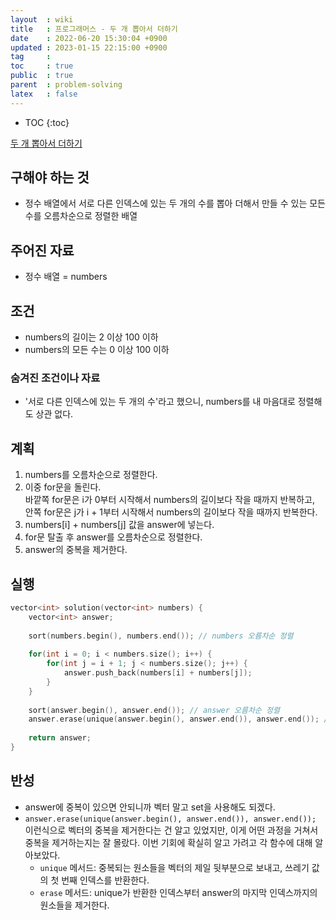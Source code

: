 ```yaml
---
layout  : wiki
title   : 프로그래머스 - 두 개 뽑아서 더하기
date    : 2022-06-20 15:30:04 +0900
updated : 2023-01-15 22:15:00 +0900
tag     : 
toc     : true
public  : true
parent  : problem-solving
latex   : false
---
```


* TOC
{:toc}

[두 개 뽑아서 더하기](https://programmers.co.kr/learn/courses/30/lessons/68644)

## 구해야 하는 것
- 정수 배열에서 서로 다른 인덱스에 있는 두 개의 수를 뽑아 더해서 만들 수 있는 모든 수를 오름차순으로 정렬한 배열

## 주어진 자료
- 정수 배열 = numbers

## 조건
- numbers의 길이는 2 이상 100 이하
- numbers의 모든 수는 0 이상 100 이하

### 숨겨진 조건이나 자료
- '서로 다른 인덱스에 있는 두 개의 수'라고 했으니, numbers를 내 마음대로 정렬해도 상관 없다.

## 계획
1. numbers를 오름차순으로 정렬한다.
2. 이중 for문을 돌린다.  
바깥쪽 for문은 i가 0부터 시작해서 numbers의 길이보다 작을 때까지 반복하고,  
안쪽 for문은 j가 i + 1부터 시작해서 numbers의 길이보다 작을 때까지 반복한다.
3. numbers[i] + numbers[j] 값을 answer에 넣는다.
4. for문 탈출 후 answer를 오름차순으로 정렬한다.
5. answer의 중복을 제거한다.

## 실행
```c
vector<int> solution(vector<int> numbers) {
    vector<int> answer;
    
    sort(numbers.begin(), numbers.end()); // numbers 오름차순 정렬
    
    for(int i = 0; i < numbers.size(); i++) {
        for(int j = i + 1; j < numbers.size(); j++) {
            answer.push_back(numbers[i] + numbers[j]);
        }
    }
    
    sort(answer.begin(), answer.end()); // answer 오름차순 정렬
    answer.erase(unique(answer.begin(), answer.end()), answer.end()); // answer 중복 제거
    
    return answer;
}
```

## 반성
- answer에 중복이 있으면 안되니까 벡터 말고 set을 사용해도 되겠다.
- `answer.erase(unique(answer.begin(), answer.end()), answer.end());` 이런식으로 벡터의 중복을 제거한다는 건 알고 있었지만, 이게 어떤 과정을 거쳐서 중복을 제거하는지는 잘 몰랐다. 이번 기회에 확실히 알고 가려고 각 함수에 대해 알아보았다.
    - `unique` 메서드: 중복되는 원소들을 벡터의 제일 뒷부분으로 보내고, 쓰레기 값의 첫 번째 인덱스를 반환한다.
    - `erase` 메서드: unique가 반환한 인덱스부터 answer의 마지막 인덱스까지의 원소들을 제거한다.
